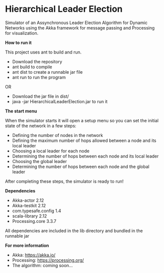 # Hierarchical Leader Election

Simulator of an Assynchronous Leader Election Algorithm for Dynamic Networks using the Akka framework for message passing and Processing for visualization.

**How to run it**

This project uses ant to build and run.

- Download the repository
- ant build to compile
- ant dist to create a runnable jar file
- ant run to run the program

OR

- Download the jar file in dist/
- java -jar HierarchicalLeaderElection.jar to run it

**The start menu**

When the simulator starts it will open a setup menu so you can set the initial state of the network in a few steps:

- Defining the number of nodes in the network
- Defining the maximum number of hops allowed between a node and its local leader
- Choosing a local leader for each node
- Determining the number of hops between each node and its local leader
- Choosing the global leader
- Determining the number of hops between each node and the global leader

After completing these steps, the simulator is ready to run!

**Dependencies**

- Akka-actor 2.12
- Akka-testkit 2.12
- com.typesafe.config 1.4
- scala-library 2.12
- Processing.core 3.3.7

All dependencies are included in the lib directory and bundled in the runnable jar

**For more information**

- Akka: https://akka.io/
- Processing: https://processing.org/
- The algorithm: coming soon...
